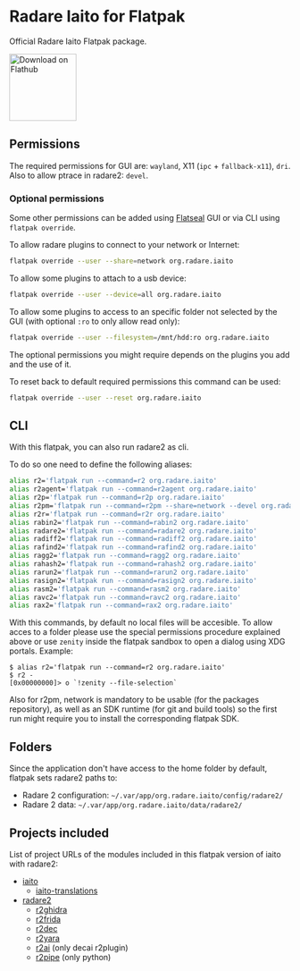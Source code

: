 # Radare Iaito for Flatpak

Official Radare Iaito Flatpak package.

<a href='https://flathub.org/apps/details/org.radare.iaito'><img width='120' alt='Download on Flathub' src='https://flathub.org/assets/badges/flathub-badge-en.png'/></a>

## Permissions

The required permissions for GUI are: `wayland`, X11 (`ipc` + `fallback-x11`), `dri`.
Also to allow ptrace in radare2: `devel`.


### Optional permissions

Some other permissions can be added using [Flatseal](https://flathub.org/apps/details/com.github.tchx84.Flatseal) GUI or via CLI using `flatpak override`.

To allow radare plugins to connect to your network or Internet:
```sh
flatpak override --user --share=network org.radare.iaito
```

To allow some plugins to attach to a usb device:
```sh
flatpak override --user --device=all org.radare.iaito
```

To allow some plugins to access to an specific folder not selected by the GUI (with optional `:ro` to only allow read only):
```sh
flatpak override --user --filesystem=/mnt/hdd:ro org.radare.iaito
```

The optional permissions you might require depends on the plugins you add and the use of it.

To reset back to default required permissions this command can be used:
```sh
flatpak override --user --reset org.radare.iaito
```

## CLI

With this flatpak, you can also run radare2 as cli.

To do so one need to define the following aliases:
```sh
alias r2='flatpak run --command=r2 org.radare.iaito'
alias r2agent='flatpak run --command=r2agent org.radare.iaito'
alias r2p='flatpak run --command=r2p org.radare.iaito'
alias r2pm='flatpak run --command=r2pm --share=network --devel org.radare.iaito'
alias r2r='flatpak run --command=r2r org.radare.iaito'
alias rabin2='flatpak run --command=rabin2 org.radare.iaito'
alias radare2='flatpak run --command=radare2 org.radare.iaito'
alias radiff2='flatpak run --command=radiff2 org.radare.iaito'
alias rafind2='flatpak run --command=rafind2 org.radare.iaito'
alias ragg2='flatpak run --command=ragg2 org.radare.iaito'
alias rahash2='flatpak run --command=rahash2 org.radare.iaito'
alias rarun2='flatpak run --command=rarun2 org.radare.iaito'
alias rasign2='flatpak run --command=rasign2 org.radare.iaito'
alias rasm2='flatpak run --command=rasm2 org.radare.iaito'
alias ravc2='flatpak run --command=ravc2 org.radare.iaito'
alias rax2='flatpak run --command=rax2 org.radare.iaito'
```

With this commands, by default no local files will be accesible.
To allow acces to a folder please use the special permissions procedure explained above or use `zenity` inside the flatpak sandbox to open a dialog using XDG portals.
Example:
```console
$ alias r2='flatpak run --command=r2 org.radare.iaito'
$ r2 -
[0x00000000]> o `!zenity --file-selection`
```

Also for r2pm, network is mandatory to be usable (for the packages repository), as well as an SDK runtime (for git and build tools) so the first run might require you to install the corresponding flatpak SDK.

## Folders

Since the application don't have access to the home folder by default, flatpak sets radare2 paths to:

- Radare 2 configuration: `~/.var/app/org.radare.iaito/config/radare2/`
- Radare 2 data: `~/.var/app/org.radare.iaito/data/radare2/`

## Projects included

List of project URLs of the modules included in this flatpak version of iaito with radare2:

- [iaito](https://github.com/radareorg/iaito)
  - [iaito-translations](https://github.com/radareorg/iaito-translations)
- [radare2](https://github.com/radareorg/radare2)
  - [r2ghidra](https://github.com/radareorg/r2ghidra)
  - [r2frida](https://github.com/nowsecure/r2frida)
  - [r2dec](https://github.com/wargio/r2dec-js)
  - [r2yara](https://github.com/radareorg/r2yara)
  - [r2ai](https://github.com/radareorg/r2ai) (only decai r2plugin)
  - [r2pipe](https://github.com/radareorg/radare2-r2pipe) (only python)
